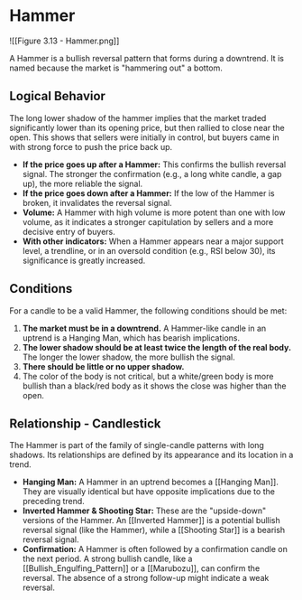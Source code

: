 # Hammer

![[Figure 3.13 - Hammer.png]]

A Hammer is a bullish reversal pattern that forms during a downtrend. It is named because the market is "hammering out" a bottom.

## Logical Behavior

The long lower shadow of the hammer implies that the market traded significantly lower than its opening price, but then rallied to close near the open. This shows that sellers were initially in control, but buyers came in with strong force to push the price back up.

- **If the price goes up after a Hammer:** This confirms the bullish reversal signal. The stronger the confirmation (e.g., a long white candle, a gap up), the more reliable the signal.
- **If the price goes down after a Hammer:** If the low of the Hammer is broken, it invalidates the reversal signal.
- **Volume:** A Hammer with high volume is more potent than one with low volume, as it indicates a stronger capitulation by sellers and a more decisive entry of buyers.
- **With other indicators:** When a Hammer appears near a major support level, a trendline, or in an oversold condition (e.g., RSI below 30), its significance is greatly increased.

## Conditions

For a candle to be a valid Hammer, the following conditions should be met:

1.  **The market must be in a downtrend.** A Hammer-like candle in an uptrend is a Hanging Man, which has bearish implications.
2.  **The lower shadow should be at least twice the length of the real body.** The longer the lower shadow, the more bullish the signal.
3.  **There should be little or no upper shadow.**
4.  The color of the body is not critical, but a white/green body is more bullish than a black/red body as it shows the close was higher than the open.

## Relationship - Candlestick

The Hammer is part of the family of single-candle patterns with long shadows. Its relationships are defined by its appearance and its location in a trend.

- **Hanging Man:** A Hammer in an uptrend becomes a [[Hanging Man]]. They are visually identical but have opposite implications due to the preceding trend.
- **Inverted Hammer & Shooting Star:** These are the "upside-down" versions of the Hammer. An [[Inverted Hammer]] is a potential bullish reversal signal (like the Hammer), while a [[Shooting Star]] is a bearish reversal signal.
- **Confirmation:** A Hammer is often followed by a confirmation candle on the next period. A strong bullish candle, like a [[Bullish_Engulfing_Pattern]] or a [[Marubozu]], can confirm the reversal. The absence of a strong follow-up might indicate a weak reversal.

